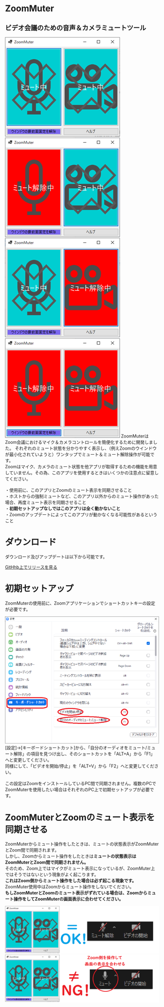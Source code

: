 # ZoomMuter
<h2>ビデオ会議のための音声＆カメラミュートツール</h2>

![ZoomMuter](https://raw.githubusercontent.com/taksas/ZoomMuter/master/HelpResources/ZoomMuterMuted.png)　![ZoomMuter](https://raw.githubusercontent.com/taksas/ZoomMuter/master/HelpResources/ZoomMuterMuted2.png) ![ZoomMuter](https://raw.githubusercontent.com/taksas/ZoomMuter/master/HelpResources/ZoomMuterMuted4.png)　![ZoomMuter](https://raw.githubusercontent.com/taksas/ZoomMuter/master/HelpResources/ZoomMuterMuted3.png)
ZoomMuterはZoom会議におけるマイク＆カメラコントロールを簡便化するために開発しました。
それぞれのミュート状態を分かりやすく表示し、（例えZoomのウインドウが最小化されていようと）ワンタップでミュート＆ミュート解除操作が可能です。
<br>
Zoomはマイク、カメラのミュート状態を他アプリが取得するための機能を用意していません。その為、このアプリを使用するときはいくつかの注意点に留意してください。
<br>
<br>
・使用前に、このアプリとZoomのミュート表示を同期させること
<br>
・ホストからの強制ミュートなど、このアプリ以外からのミュート操作があった場合、再度ミュート表示を同期させること
<br>
・**初期セットアップなしではこのアプリは全く動かないこと**
<br>
・Zoomのアップデートによってこのアプリが動かなくなる可能性があるということ
<h1>ダウンロード</h1>
ダウンロード及びアップデートは以下から可能です。

[GitHhb上でリリースを見る](https://github.com/taksas/ZoomMuter/tags)

<h1>初期セットアップ</h1>
ZoomMuterの使用前に、Zoomアプリケーションでショートカットキーの設定が必要です。
<br>

![Zoomの設定ウインドウ](https://raw.githubusercontent.com/taksas/ZoomMuter/master/HelpResources/ZoomInitialize.png)
<br>
[設定]→[キーボードショートカット]から、「自分のオーディオをミュート/ミュート解除」の項目を見つけ出し、そのショートカットを「ALT+A」から「F1」へと変更してください。
<br>
同様にして、「ビデオを開始/停止」を「ALT+V」から「F2」へと変更してください。
<br>
<br>
この設定はZoomをインストールしているPC間で同期されません。複数のPCでZoomMuterを使用したい場合はそれぞれのPC上で初期セットアップが必要です。

<h1>ZoomMuterとZoomのミュート表示を同期させる</h1>

ZoomMuterからミュート操作をしたときは、ミュートの状態表示がZoomMuterとZoom間で同期されます。
<br>
しかし、Zoomからミュート操作をしたときは**ミュートの状態表示はZoomMuterとZoom間で同期されません。**
<br>
そのため、Zoom上ではマイクがミュート表示になっているが、ZoomMuter上ではそうではないという現象がよく起こります。
<br>
**これはZoom側からミュート操作をした場合は必ず起こる現象です。**
<br>
ZoomMuter使用中はZoomからミュート操作をしないでください。
<br>
**もしZoomMuterとZoomのミュート表示がずれている場合は、Zoomからミュート操作をしてZoomMuterの画面表示に合わせてください。**

![ZoomMuter](https://raw.githubusercontent.com/taksas/ZoomMuter/master/HelpResources/OK.png)　![ZoomMuter](https://raw.githubusercontent.com/taksas/ZoomMuter/master/HelpResources/NG.png)